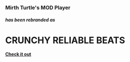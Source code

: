 ### Mirth Turtle's MOD Player

##### has been rebranded as

# CRUNCHY RELIABLE BEATS

**[Check it out](https://www.mirthturtle.com/crunchy-reliable-beats/)**
